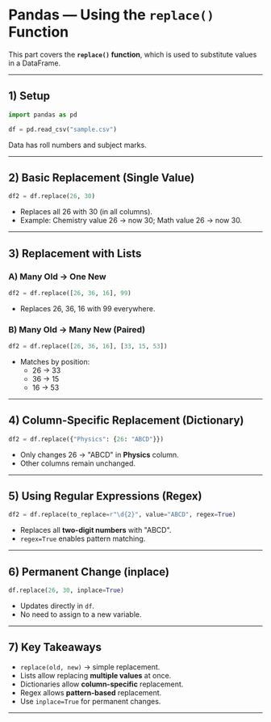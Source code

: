 # Pandas — Using the `replace()` Function 

This part covers the **`replace()` function**, which is used to substitute values in a DataFrame.

---

## 1) Setup

```python
import pandas as pd

df = pd.read_csv("sample.csv")
```

Data has roll numbers and subject marks.

---

## 2) Basic Replacement (Single Value)

```python
df2 = df.replace(26, 30)
```
- Replaces all 26 with 30 (in all columns).  
- Example: Chemistry value 26 → now 30; Math value 26 → now 30.

---

## 3) Replacement with Lists

### A) Many Old → One New
```python
df2 = df.replace([26, 36, 16], 99)
```
- Replaces 26, 36, 16 with 99 everywhere.

### B) Many Old → Many New (Paired)
```python
df2 = df.replace([26, 36, 16], [33, 15, 53])
```
- Matches by position:  
  - 26 → 33  
  - 36 → 15  
  - 16 → 53  

---

## 4) Column-Specific Replacement (Dictionary)

```python
df2 = df.replace({"Physics": {26: "ABCD"}})
```
- Only changes 26 → "ABCD" in **Physics** column.  
- Other columns remain unchanged.

---

## 5) Using Regular Expressions (Regex)

```python
df2 = df.replace(to_replace=r"\d{2}", value="ABCD", regex=True)
```
- Replaces all **two-digit numbers** with "ABCD".  
- `regex=True` enables pattern matching.

---

## 6) Permanent Change (inplace)

```python
df.replace(26, 30, inplace=True)
```
- Updates directly in `df`.  
- No need to assign to a new variable.

---

## 7) Key Takeaways

- `replace(old, new)` → simple replacement.  
- Lists allow replacing **multiple values** at once.  
- Dictionaries allow **column-specific** replacement.  
- Regex allows **pattern-based** replacement.  
- Use `inplace=True` for permanent changes.

---
